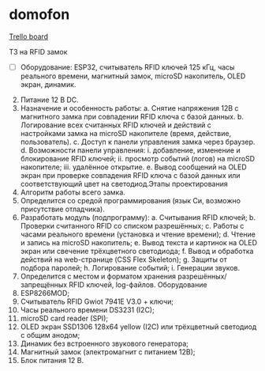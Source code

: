 # domofon
[Trello board](https://trello.com/b/9tLNktrr/esp32-%D0%B4%D0%BE%D0%BC%D0%BE%D1%84%D0%BE%D0%BD)

ТЗ на RFID замок
- [ ] Оборудование: ESP32, считыватель RFID ключей 125 кГц, часы
реального времени, магнитный замок, microSD накопитель, OLED экран,
динамик.
2. Питание 12 В DC.
3. Назначение и особенность работы:
a. Снятие напряжения 12В с магнитного замка при совпадении RFID
ключа с базой данных.
b. Логирование
всех считанных
RFID
ключей
и действий
с
настройками замка на microSD накопителе (время, действие,
пользователь).
c. Доступ к панели управления замка через браузер.
d. Возможности панели управления:
i. добавление, изменение и блокирование RFID ключей;
ii. просмотр событий (логов) на microSD накопителе;
iii. удалённое открытие.
e. Вывод сообщений на OLED экран при проверке совпадения RFID
ключа с базой данных или соответствующий цвет на светодиод.Этапы проектирования
1. Алгоритм работы всего замка.
2. Определится со средой программирования (язык Си, возможно
присутствие отладчика).
3. Разработать модуль (подпрограмму):
a. Считывания RFID ключей;
b. Проверки считанного RFID со списком разрешённых;
c. Работы с часами реального времени (установка и чтение времени);
d. Чтение и запись на microSD накопитель;
e. Вывод текста и картинок на OLED экран или свечение трёхцветного
светодиода;
f. Вывод и обработка действий на web-странице (CSS Flex Skeleton);
g. Защиты от подбора паролей;
h. Логирование событий;
i. Генерации звуков.
4. Определится
с
местом
и
форматом
хранения
разрешённых/запрещённых RFID ключей, log-файлов.
Оборудование
1. ESP8266MOD;
2. Считыватель RFID Gwiot 7941E V3.0 + ключи;
3. Часы реального времени DS3231 (I2C);
4. microSD card reader (SPI);
5. OLED экран SSD1306 128x64 yellow (I2C) или трёхцветный светодиод
с общим анодом;
6. Динамик без встроенного звукового генератора;
7. Магнитный замок (электромагнит с питанием 12В);
8. Блок питания 12 В.
